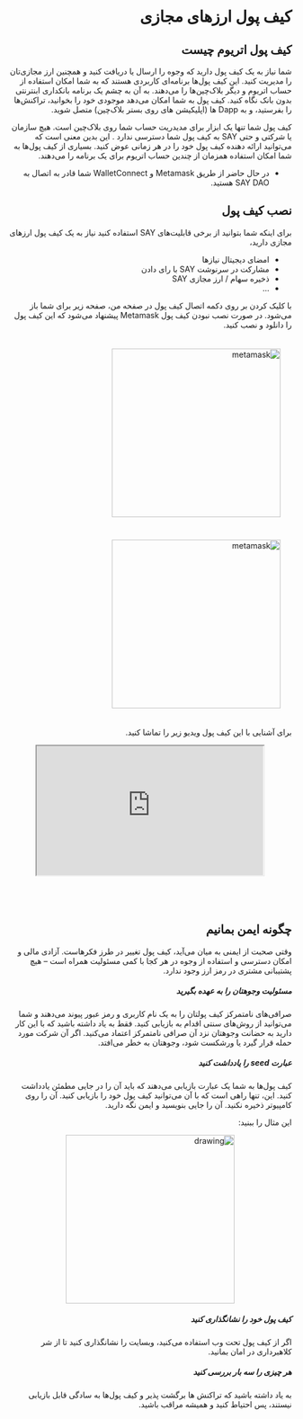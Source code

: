 <div dir="rtl" markdown="1">

# کیف پول‌ ارزهای مجازی

## کیف پول اتریوم چیست

شما نیاز به یک کیف پول دارید که وجوه را ارسال یا دریافت کنید و همچنین ارز مجازی‌تان را مدیریت کنید.
این کیف پول‌‌ها برنامه‌ای کاربردی هستند که به شما امکان استفاده از حساب اتریوم و دیگر بلاک‌چین‌ها را می‌دهند. به آن به چشم یک برنامه بانکداری ابنترنتی بدون بانک نگاه کنید. کیف پول به شما امکان می‌دهد موجودی خود را بخوانید، تراکنش‌ها را بفرستید، و به Dapp ها (اپلیکیشن ‌های روی بستر بلاک‌چین) متصل شوید.

کیف پول شما تنها یک ابزار برای مدیدریت حساب شما روی بلاک‌چین است. هیچ سازمان یا شرکتی و حتی SAY به کیف پول شما دسترسی ندارد . این بدین معنی است که می‌توانید ارائه دهنده کیف پول خود را در هر زمانی عوض کنید. بسیاری از کیف پول‌ها به شما امکان استفاده همزمان از چندین حساب اتریوم برای یک برنامه را می‌دهند.

- در حال حاضر از طریق Metamask و WalletConnect شما قادر به اتصال به SAY DAO هستید.

## نصب کیف پول

برای اینکه شما بتوانید از برخی قابلیت‌های SAY استفاده کنید نیاز به یک کیف پول ارزهای مجازی دارید،

- امضای دیجیتال نیازها
- مشارکت در سرنوشت SAY با رای دادن
- ذخیره سهام / ارز مجازی SAY
- ...

با کلیک کردن بر روی دکمه اتصال کیف پول در صفحه من، صفحه زیر برای شما باز می‌شود.
در صورت نصب نبودن کیف پول Metamask پیشنهاد می‌شود که این کیف پول را دانلود و نصب کنید.

<div>
<img style="margin: 20px" src="/images/metamask.png?raw=true" alt="metamask" width="300"/>
<img style="margin: 20px" src="/images/noMetamask.png?raw=true" alt="metamask" width="300"/>
</div>

برای آشنایی با این کیف پول ویدیو زیر را تماشا کنید.

<style>.h_iframe-aparat_embed_frame{position:relative;}.h_iframe-aparat_embed_frame .ratio{display:block;width:100%;height:auto;}.h_iframe-aparat_embed_frame iframe{position:absolute;top:0;left:0;width:80%;height:80%;}</style>
<div class="h_iframe-aparat_embed_frame">
    <span style="display: block;padding-top: 57%;"></span>
    <iframe style="right: 0px;margin: auto" src="https://www.aparat.com/video/video/embed/videohash/jv3Yn/vt/frame"  allowFullScreen="true" webkitallowfullscreen="true" mozallowfullscreen="true"></iframe>
</div>

## چگونه ایمن بمانیم

وقتی صحبت از ایمنی به میان می‌آید، کیف پول تغییر در طرز فکرهاست. آزادی مالی و امکان دسترسی و استفاده از وجوه در هر کجا با کمی مسئولیت همراه است – هیچ پشتیبانی مشتری در رمز ارز وجود ندارد.

##### مسئولیت وجوهتان را به عهده بگیرید

صرافی‌های نامتمرکز کیف پولتان را به یک نام کاربری و رمز عبور پیوند می‌دهند و شما می‌توانید از روش‌های سنتی اقدام به بازیابی کنید. فقط به یاد داشته باشید که با این کار دارید به حضانت وجوهتان نزد آن صرافی نامتمرکز اعتماد می‌کنید. اگر آن شرکت مورد حمله قرار گیرد یا ورشکست شود، وجوهتان به خطر می‌افتد.

##### عبارت seed را یادداشت کنید

کیف پول‌ها به شما یک عبارت بازیابی می‌دهند که باید آن را در جایی مطمئن یادداشت کنید. این، تنها راهی است که با آن می‌توانید کیف پول خود را بازیابی کنید.
آن را روی کامپیوتر ذخیره نکنید. آن را جایی بنویسید و ایمن نگه دارید.

این مثال را ببنید:

<div style="display: flex; justify-content:center">
    <img src="/images/seeds.png" alt="drawing" width="300"/>
</div>

##### کیف پول خود را نشانگذاری کنید

اگر از کیف پول تحت وب استفاده می‌کنید، وبسایت را نشانگذاری کنید تا از شر کلاهبرداری در امان بمانید.

##### هر چیزی را سه بار بررسی کنید

به یاد داشته باشید که تراکنش ها برگشت پذیر و کیف پول‌ها به سادگی قابل بازیابی نیستند، پس احتیاط کنید و همیشه مراقب باشید.

</div>
